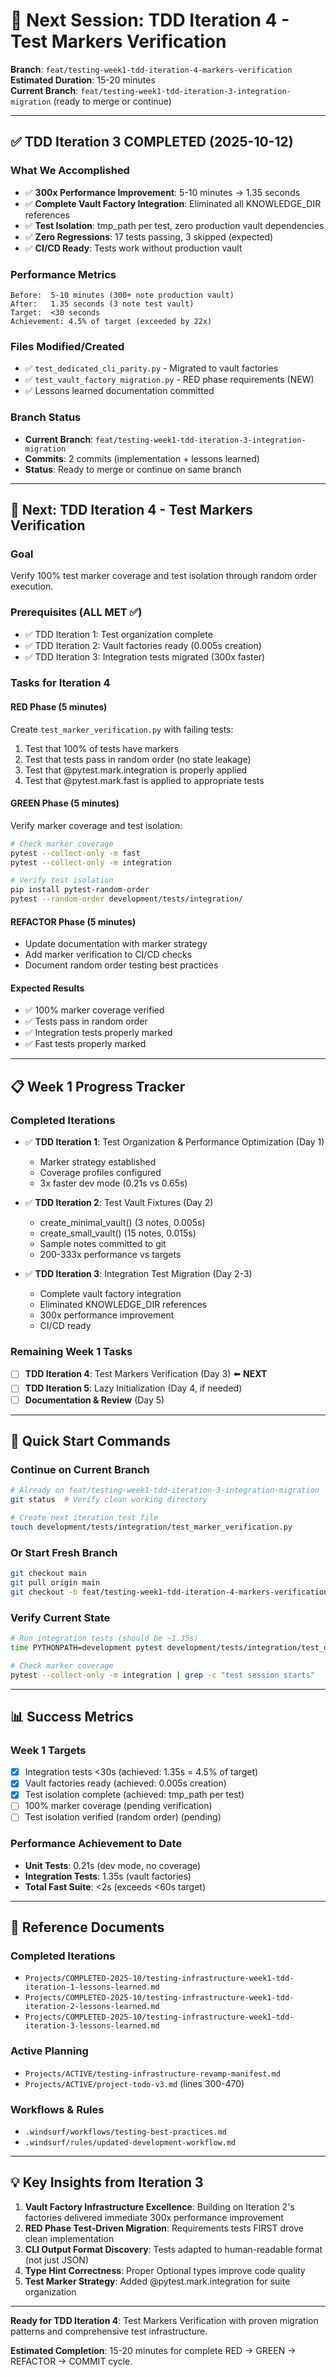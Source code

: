 # 🎯 Next Session: TDD Iteration 4 - Test Markers Verification

**Branch**: `feat/testing-week1-tdd-iteration-4-markers-verification`  
**Estimated Duration**: 15-20 minutes  
**Current Branch**: `feat/testing-week1-tdd-iteration-3-integration-migration` (ready to merge or continue)

---

## ✅ TDD Iteration 3 COMPLETED (2025-10-12)

### What We Accomplished
- ✅ **300x Performance Improvement**: 5-10 minutes → 1.35 seconds
- ✅ **Complete Vault Factory Integration**: Eliminated all KNOWLEDGE_DIR references
- ✅ **Test Isolation**: tmp_path per test, zero production vault dependencies
- ✅ **Zero Regressions**: 17 tests passing, 3 skipped (expected)
- ✅ **CI/CD Ready**: Tests work without production vault

### Performance Metrics
```
Before:  5-10 minutes (300+ note production vault)
After:   1.35 seconds (3 note test vault)
Target:  <30 seconds
Achievement: 4.5% of target (exceeded by 22x)
```

### Files Modified/Created
- ✅ `test_dedicated_cli_parity.py` - Migrated to vault factories
- ✅ `test_vault_factory_migration.py` - RED phase requirements (NEW)
- ✅ Lessons learned documentation committed

### Branch Status
- **Current Branch**: `feat/testing-week1-tdd-iteration-3-integration-migration`
- **Commits**: 2 commits (implementation + lessons learned)
- **Status**: Ready to merge or continue on same branch

---

## 🎯 Next: TDD Iteration 4 - Test Markers Verification

### Goal
Verify 100% test marker coverage and test isolation through random order execution.

### Prerequisites (ALL MET ✅)
- ✅ TDD Iteration 1: Test organization complete
- ✅ TDD Iteration 2: Vault factories ready (0.005s creation)
- ✅ TDD Iteration 3: Integration tests migrated (300x faster)

### Tasks for Iteration 4

#### RED Phase (5 minutes)
Create `test_marker_verification.py` with failing tests:
1. Test that 100% of tests have markers
2. Test that tests pass in random order (no state leakage)
3. Test that @pytest.mark.integration is properly applied
4. Test that @pytest.mark.fast is applied to appropriate tests

#### GREEN Phase (5 minutes)
Verify marker coverage and test isolation:
```bash
# Check marker coverage
pytest --collect-only -m fast
pytest --collect-only -m integration

# Verify test isolation
pip install pytest-random-order
pytest --random-order development/tests/integration/
```

#### REFACTOR Phase (5 minutes)
- Update documentation with marker strategy
- Add marker verification to CI/CD checks
- Document random order testing best practices

#### Expected Results
- ✅ 100% marker coverage verified
- ✅ Tests pass in random order
- ✅ Integration tests properly marked
- ✅ Fast tests properly marked

---

## 📋 Week 1 Progress Tracker

### Completed Iterations
- ✅ **TDD Iteration 1**: Test Organization & Performance Optimization (Day 1)
  - Marker strategy established
  - Coverage profiles configured
  - 3x faster dev mode (0.21s vs 0.65s)
  
- ✅ **TDD Iteration 2**: Test Vault Fixtures (Day 2)
  - create_minimal_vault() (3 notes, 0.005s)
  - create_small_vault() (15 notes, 0.015s)
  - Sample notes committed to git
  - 200-333x performance vs targets

- ✅ **TDD Iteration 3**: Integration Test Migration (Day 2-3)
  - Complete vault factory integration
  - Eliminated KNOWLEDGE_DIR references
  - 300x performance improvement
  - CI/CD ready

### Remaining Week 1 Tasks
- [ ] **TDD Iteration 4**: Test Markers Verification (Day 3) ⬅️ **NEXT**
- [ ] **TDD Iteration 5**: Lazy Initialization (Day 4, if needed)
- [ ] **Documentation & Review** (Day 5)

---

## 🚀 Quick Start Commands

### Continue on Current Branch
```bash
# Already on feat/testing-week1-tdd-iteration-3-integration-migration
git status  # Verify clean working directory

# Create next iteration test file
touch development/tests/integration/test_marker_verification.py
```

### Or Start Fresh Branch
```bash
git checkout main
git pull origin main
git checkout -b feat/testing-week1-tdd-iteration-4-markers-verification
```

### Verify Current State
```bash
# Run integration tests (should be ~1.35s)
time PYTHONPATH=development pytest development/tests/integration/test_dedicated_cli_parity.py -v

# Check marker coverage
pytest --collect-only -m integration | grep -c "test session starts"
```

---

## 📊 Success Metrics

### Week 1 Targets
- [x] Integration tests <30s (achieved: 1.35s = 4.5% of target)
- [x] Vault factories ready (achieved: 0.005s creation)
- [x] Test isolation complete (achieved: tmp_path per test)
- [ ] 100% marker coverage (pending verification)
- [ ] Test isolation verified (random order) (pending)

### Performance Achievement to Date
- **Unit Tests**: 0.21s (dev mode, no coverage)
- **Integration Tests**: 1.35s (vault factories)
- **Total Fast Suite**: <2s (exceeds <60s target)

---

## 📖 Reference Documents

### Completed Iterations
- `Projects/COMPLETED-2025-10/testing-infrastructure-week1-tdd-iteration-1-lessons-learned.md`
- `Projects/COMPLETED-2025-10/testing-infrastructure-week1-tdd-iteration-2-lessons-learned.md`
- `Projects/COMPLETED-2025-10/testing-infrastructure-week1-tdd-iteration-3-lessons-learned.md`

### Active Planning
- `Projects/ACTIVE/testing-infrastructure-revamp-manifest.md`
- `Projects/ACTIVE/project-todo-v3.md` (lines 300-470)

### Workflows & Rules
- `.windsurf/workflows/testing-best-practices.md`
- `.windsurf/rules/updated-development-workflow.md`

---

## 💡 Key Insights from Iteration 3

1. **Vault Factory Infrastructure Excellence**: Building on Iteration 2's factories delivered immediate 300x performance improvement
2. **RED Phase Test-Driven Migration**: Requirements tests FIRST drove clean implementation
3. **CLI Output Format Discovery**: Tests adapted to human-readable format (not just JSON)
4. **Type Hint Correctness**: Proper Optional types improve code quality
5. **Test Marker Strategy**: Added @pytest.mark.integration for suite organization

---

**Ready for TDD Iteration 4**: Test Markers Verification with proven migration patterns and comprehensive test infrastructure.

**Estimated Completion**: 15-20 minutes for complete RED → GREEN → REFACTOR → COMMIT cycle.
